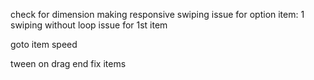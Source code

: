 check for dimension
making responsive
swiping issue for option item: 1
swiping without loop issue for 1st item

goto item speed

tween on drag end
fix items
